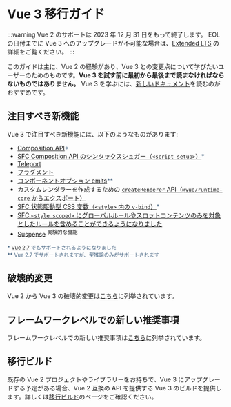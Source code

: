 # Vue 3 移行ガイド

:::warning Vue 2 のサポートは 2023 年 12 月 31 日をもって終了します。
EOL の日付までに Vue 3 へのアップグレードが不可能な場合は、[Extended LTS](https://v2.vuejs.org/lts/) の詳細をご覧ください。
:::

このガイドは主に、Vue 2 の経験があり、Vue 3 との変更点について学びたいユーザーのためのものです。**Vue 3 を試す前に最初から最後まで読まなければならないものではありません。** Vue 3 を学ぶには、[新しいドキュメント](https://ja.vuejs.org)を読むのがおすすめです。

<!-- VueMastery Start -->
<script setup>
import VueMasteryWidget from '../VueMastery.vue'
</script>
<VueMasteryWidget/>
<!-- VueMastery End -->

## 注目すべき新機能

Vue 3 で注目すべき新機能には、以下のようなものがあります:

- [Composition API](https://ja.vuejs.org/guide/extras/composition-api-faq.html)<span class="note">\*</span>
- [SFC Composition API のシンタックスシュガー（`<script setup>`）](https://ja.vuejs.org/api/sfc-script-setup.html)<span class="note">\*</span>
- [Teleport](https://ja.vuejs.org/guide/built-ins/teleport.html)
- [フラグメント](./new/fragments.html)
- [コンポーネントオプション emits](https://ja.vuejs.org/api/options-state.html#emits)<span class="note">\*\*</span>
- カスタムレンダラーを作成するための [`createRenderer` API（`@vue/runtime-core` からエクスポート）](https://ja.vuejs.org/api/custom-renderer.html)
- [SFC 状態駆動型 CSS 変数（`<style>` 内の `v-bind`）](https://ja.vuejs.org/api/sfc-css-features.html#v-bind-in-css)<span class="note">\*</span>
- [SFC `<style scoped>` にグローバルルールやスロットコンテンツのみを対象としたルールを含めることができるようになりました](https://github.com/vuejs/rfcs/blob/master/active-rfcs/0023-scoped-styles-changes.md)
- [Suspense](https://ja.vuejs.org/guide/built-ins/suspense.html) <sup class="warning">実験的な機能</sup>

<sub class="note"><b>\*</b> <a href="https://blog.vuejs.org/posts/vue-2-7-naruto.html" target="_blank">Vue 2.7</a> でもサポートされるようになりました</sub><br>
<sub class="note"><b>\*\*</b> Vue 2.7 でサポートされますが、型推論のみがサポートされます</sub>

## 破壊的変更

Vue 2 から Vue 3 の破壊的変更は[こちら](./breaking-changes/)に列挙されています。

## フレームワークレベルでの新しい推奨事項

フレームワークレベルでの新しい推奨事項は[こちら](./recommendations)に列挙されています。

## 移行ビルド

既存の Vue 2 プロジェクトやライブラリーをお持ちで、Vue 3 にアップグレードする予定がある場合、Vue 2 互換の API を提供する Vue 3 のビルドを提供します。詳しくは[移行ビルド](./migration-build.html)のページをご確認ください。

<style>
.note {
  color: #476582;
}
</style>

